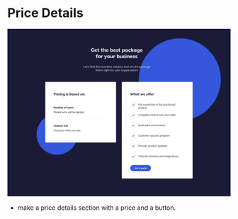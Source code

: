 # Price Details

![Price Details](./docs/price_details.webp)

- make a price details section with a price and a button.